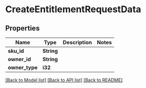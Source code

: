 # CreateEntitlementRequestData

## Properties

Name | Type | Description | Notes
------------ | ------------- | ------------- | -------------
**sku_id** | **String** |  | 
**owner_id** | **String** |  | 
**owner_type** | **i32** |  | 

[[Back to Model list]](../README.md#documentation-for-models) [[Back to API list]](../README.md#documentation-for-api-endpoints) [[Back to README]](../README.md)


